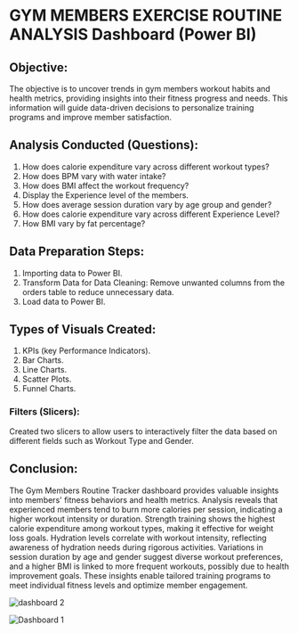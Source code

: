 # GYM MEMBERS EXERCISE ROUTINE ANALYSIS Dashboard (Power BI)

## Objective:
The objective is to uncover trends in gym members workout habits and health metrics, providing insights into their fitness progress and needs. This information will guide data-driven decisions to personalize training programs and improve member satisfaction.

## Analysis Conducted (Questions):
1. How does calorie expenditure vary across different workout types?
2. How does BPM vary with water intake?
3. How does BMI affect the workout frequency?
4. Display the Experience level of the members.
5. How does average session duration vary by age group and gender?
6. How does calorie expenditure vary across different Experience Level? 
7. How BMI vary by fat percentage? 

## Data Preparation Steps:
1. Importing data to Power BI.
2. Transform Data for Data Cleaning:
Remove unwanted columns from the orders table to reduce unnecessary data.
3. Load data to Power BI.

## Types of Visuals Created:
1. KPIs (key Performance Indicators).
2. Bar Charts.
3. Line Charts.
4. Scatter Plots.
5. Funnel Charts.

### Filters (Slicers):
Created two slicers to allow users to interactively filter the data based on different fields such as Workout Type and Gender.

## Conclusion:
The Gym Members Routine Tracker dashboard provides valuable insights into members' fitness behaviors and health metrics. Analysis reveals that experienced members tend to burn more calories per session, indicating a higher workout intensity or duration. 
Strength training shows the highest calorie expenditure among workout types, making it effective for weight loss goals. Hydration levels correlate with workout intensity, reflecting awareness of hydration needs during rigorous activities. 
Variations in session duration by age and gender suggest diverse workout preferences, and a higher BMI is linked to more frequent workouts, possibly due to health improvement goals. 
These insights enable tailored training programs to meet individual fitness levels and optimize member engagement.

![dashboard 2](https://github.com/user-attachments/assets/b2d44229-2a3f-465b-89af-ec202d1efee4)

![Dashboard 1](https://github.com/user-attachments/assets/8131a315-5ca2-47fd-a2ae-c729ab99cf13)
